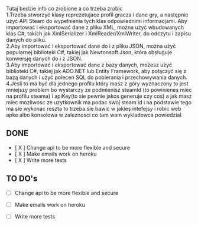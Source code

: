 Tutaj bedzie info co zrobione a co trzeba zrobic  </br>
1.Trzeba stworzyć klasy reprezetujace profil gracza i dane gry, a następnie użyć API Steam do wypełnienia tych klas odpowiednimi informacjami.
Aby importować i eksportować dane z pliku XML, można użyć wbudowanych klas C#, takich jak XmlSerializer i XmlReader/XmlWriter, do odczytu i zapisu danych do pliku.</br>
2.Aby importować i eksportować dane do i z pliku JSON, można użyć popularnej biblioteki C#, takiej jak Newtonsoft.Json, która obsługuje konwersję danych do i z JSON.</br>
3.Aby importować i eksportować dane z bazy danych, możesz użyć biblioteki C#, takiej jak ADO.NET lub Entity Framework, aby połączyć się z bazą danych i użyć poleceń SQL do pobierania i przechowywania danych. </br>
4.Jesli to ma być dla jednego profilu który masz z góry wyznaczony to jest mniejszy problem bo wystarczy ze podmienisz steamId (to powinienes miec na profilu steama) i apiKey(to sie pewnie jakos generuje czy cos) a jak masz miec mozliwosc ze uzytkownik ma podac swoj steam id i na podstawie tego ma sie wykonac reszta to trzeba sie bawic w jakies intefejsy i robic web apke albo konsolowa w zaleznosci co tam wam wykladowca powiedzial.


## DONE
- [ X ] Change api to be more flexible and secure
- [ X ] Make emails work on heroku
- [ X ] Write more tests 

## TO DO's

- [ ] Change api to be more flexible and secure
- [ ] Make emails work on heroku
- [ ] Write more tests 

